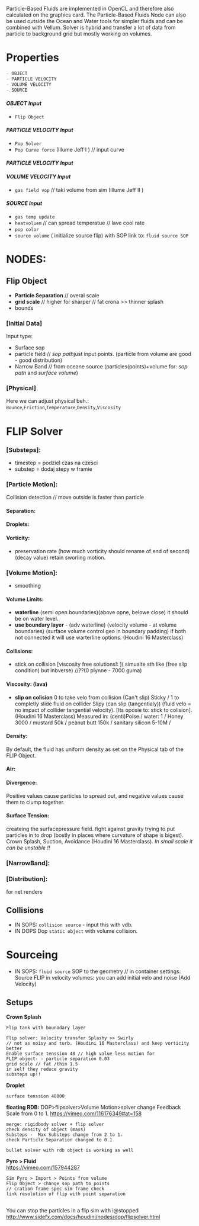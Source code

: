 
Particle-Based Fluids are implemented in OpenCL and therefore also calculated on the graphics card. The Particle-Based Fluids Node can also be used outside the Ocean and Water tools for simpler fluids and can be combined with Vellum. Solver is hybrid and transfer a lot of data from particle to background grid but mostly working on volumes.

# Properties
```md
- OBJECT 
- PARTICLE VELOCITY
- VOLUME VELOCITY
- SOURCE 
```

#### *OBJECT Input*
- `Flip Object`

#### *PARTICLE VELOCITY Input* 
- `Pop Solver`   
- `Pop Curve force` (Illume Jeff I ) // input curve 

#### *PARTICLE VELOCITY Input*  

#### *VOLUME VELOCITY Input*  
- `gas field vop` // taki volume from sim  (Illume Jeff II )
#### *SOURCE Input*  
- `gas temp update`    
- `heatvoluem`  // can spread temperatue   // lave cool rate 
- `pop color` 
- `source volume` ( initialize source flip) with SOP link to: `fluid source SOP`
 
# NODES:
## Flip Object
- **Particle Separation** // overal scale   
- **grid scale** // higher for sharper // fat crona >> thinner splash  
- bounds
### [Initial Data]
Input type:
- Surface sop
- particle field // *sop path*just input points. (particle from volume are good - good distribution)
- Narrow Band  // from oceane source (particles(points)+volume for: *sop path* and *surface volume*) 
### [Physical]
Here we can adjust physical beh.: `Bounce`,`Friction`,`Temperature`,`Density`,`Viscosity` 


# FLIP Solver   
### [Substeps]:
- timestep = podziel czas na czesci   
- substep = dodaj stepy w framie  

### [Particle Motion]:
Collision detection // move outside is faster than particle 
#### Separation:  
#### Droplets:  
#### Vorticity: 
- preservation rate (how much vorticity should rename of end of second) (decay value) retain sworling motion.  

### [Volume Motion]:  
- smoothing 
#### Volume Limits:  
- **waterline** (semi open boundaries)(above opne, belowe close) it should be on water level.   
- **use boundary layer** - (adv waterline) (velocity volume - at volume boundaries) (surface volume control geo in boundary padding) if both not connected it will use warterline options. (Houdini 16 Masterclass)  

#### Collisions:  
- stick on collision [viscosity free solutions!: ]( simualte sth like (free slip condition) but inbverse) //??(0 plynne - 7000 guma)  
  
#### Viscosity: (lava)     
- **slip on colision** 0 to take velo from collision (Can't slip) Sticky / 1 to completly slide fluid on collider Slipy (can slip (tangentialy)) (fluid velo = no impact of collider tangential velocity). [Its oposie to: stick to colision]. (Houdini 16 Masterclass)
Measured in: (centi)Poise / water: 1 / Honey 3000 / mustard 50k / peanut butt 150k / sanitary silicon 5-10M / 



#### Density:   
By default, the fluid has uniform density as set on the Physical tab of the FLIP Object. 

#### Air:  

#### Divergence:  
Positive values cause particles to spread out, and negative values cause them to clump together.
#### Surface Tension:   
createing the surfacepressure field. fight against gravity trying to put particles in to drop (bostly in places where curvature of shape is bigest). Crown Splash, Suction, Avoidance (Houdini 16 Masterclass). *In small scale it can be unstable !!*   


### [NarrowBand]:   

### [Distribution]:    
for net renders

## Collisions  
- IN SOPS: `collision source` - input this with vdb.  
- IN DOPS Dop `static object` with volume collision.   

# Sourceing

-  IN SOPS: `fluid source` SOP  to the geometry  // 
in container settings: Source FLIP
in velocity volumes: you can add initial velo and noise (Add Velocity)


## Setups  
**Crown Splash**
```
Flip tank with bounadary layer 

Flip solver: Velocity transfer Splashy >> Swirly  
// not as noisy and turb. (Houdini 16 Masterclass) and keep vorticity better
Enable surface tenssion 48 // high value less motion for 
FLIP object: - particle separation 0.03
grid scale // fat /thin 1.5
in self they reduce gravity 
substeps up!!
```
**Droplet**
```
surface tenssion 48000
```
**floating RDB:**   DOP>flipsolver>Volume Motion>solver change Feedback Scale from 0 to 1.   https://vimeo.com/116176349#at=158
```
merge: rigidbody solver + flip solver 
check density of object (mass)  
Substeps -  Max Substeps change from 2 to 1.  
check Particle Separation changed to 0.1  
```
```
bullet solver with rdb object is working as well
```
**Pyro > Fluid**  
https://vimeo.com/157944287 
```
Sim Pyro > Import > Points from volume 
Flip Object > change sop path to points 
// cration frame spec sim frame check
link resolution of flip with point separation 
```

## ###

You can stop the particles in a flip sim with i@stopped  
http://www.sidefx.com/docs/houdini/nodes/dop/flipsolver.html  
